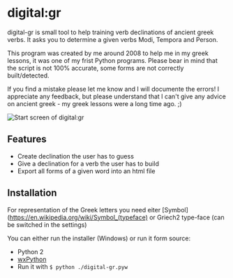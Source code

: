 # digital:gr

digital-gr is small tool to help training verb declinations of ancient greek verbs. It asks you to determine a given verbs Modi, Tempora and Person.

This program was created by me around 2008 to help me in my greek lessons, it was one of my frist Python programs. Please bear in mind that the script is not 100% accurate, some forms are not correctly built/detected.

If you find a mistake please let me know and I will documente the errors!
I appreciate any feedback, but please understand that I can't give any advice on ancient greek - my greek lessons were a long time ago. ;)

![Start screen of digital:gr](/../screenshots/start-screen-v0.3.4.png?raw=true "Start screen of digital:gr")

## Features

- Create declination the user has to guess
- Give a declination for a verb the user has to build
- Export all forms of a given word into an html file

## Installation

For representation of the Greek letters you need eiter [Symbol](https://en.wikipedia.org/wiki/Symbol_(typeface) or Griech2 type-face (can be switched in the settings)

You can either run the installer (Windows) or run it form source:

- Python 2
- [wxPython](https://wxpython.org/index.php)
- Run it with `$ python ./digital-gr.pyw`
